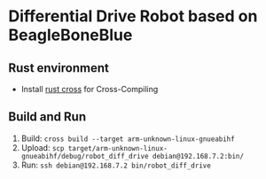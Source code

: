 # Differential Drive Robot based on BeagleBoneBlue

## Rust environment

* Install [rust cross](https://github.com/cross-rs/cross) for Cross-Compiling

## Build and Run

1. Build: `cross build --target arm-unknown-linux-gnueabihf`
2. Upload: `scp target/arm-unknown-linux-gnueabihf/debug/robot_diff_drive debian@192.168.7.2:bin/`
3. Run: `ssh debian@192.168.7.2 bin/robot_diff_drive`
